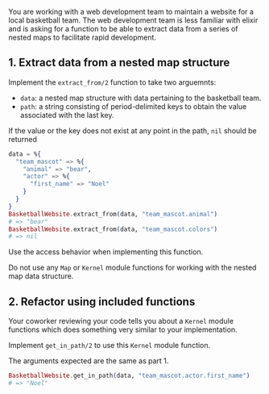 You are working with a web development team to maintain a website for a local basketball team. The web development team is less familiar with elixir and is asking for a function to be able to extract data from a series of nested maps to facilitate rapid development.

## 1. Extract data from a nested map structure

Implement the `extract_from/2` function to take two arguemnts:

- `data`: a nested map structure with data pertaining to the basketball team.
- `path`: a string consisting of period-delimited keys to obtain the value associated with the last key.

If the value or the key does not exist at any point in the path, `nil` should be returned

```elixir
data = %{
  "team_mascot" => %{
    "animal" => "bear",
    "actor" => %{
      "first_name" => "Noel"
    }
  }
}
BasketballWebsite.extract_from(data, "team_mascot.animal")
# => "bear"
BasketballWebsite.extract_from(data, "team_mascot.colors")
# => nil
```

Use the access behavior when implementing this function.

Do not use any `Map` or `Kernel` module functions for working with the nested map data structure.

## 2. Refactor using included functions

Your coworker reviewing your code tells you about a `Kernel` module functions which does something very similar to your implementation.

Implement `get_in_path/2` to use this `Kernel` module function.

The arguments expected are the same as part 1.

```elixir
BasketballWebsite.get_in_path(data, "team_mascot.actor.first_name")
# => "Noel"
```
